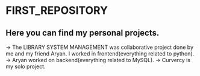 # FIRST_REPOSITORY
## Here you can find my personal projects.
-> The LIBRARY SYSTEM MANAGEMENT was collaborative project done by me and my friend Aryan. I worked in frontend(everything related to python).
-> Aryan worked on backend(everything related to MySQL).
-> Curvercy is my solo project.
